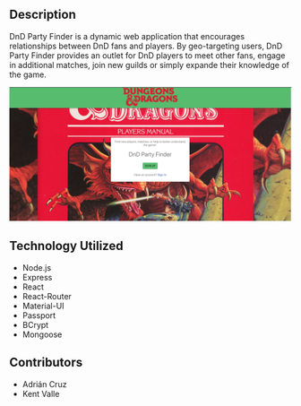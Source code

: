 ## Description
DnD Party Finder is a dynamic web application that encourages relationships between DnD fans and players. By geo-targeting users, DnD Party Finder provides an outlet for DnD players to meet other fans, engage in additional matches, join new guilds or simply expande their knowledge of the game.

<img src= "readmeimages/Screen%20Shot%202020-06-05%20at%203.41.47%20PM.png">

## Technology Utilized
<ul>
  <li>Node.js</li>
  <li>Express</li>
  <li>React</li>
  <li>React-Router</li>
  <li>Material-UI</li>
  <li>Passport</li>
  <li>BCrypt</li>
  <li>Mongoose</li>
  
</ul>

## Contributors
- Adrián Cruz
- Kent Valle


